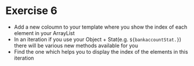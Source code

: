 # Exercise 6

 - Add a new coloumn to your template where you show the index of each element in your ArrayList
 - In an iteration if you use your Object + Stat(e.g. `${bankaccountStat.}`) there will be various new methods available for you
 - Find the one which helps you to display the index of the elements in this iteration